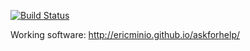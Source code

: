 
[![Build Status](https://travis-ci.org/ericminio/askforhelp.svg?branch=master)](https://travis-ci.org/ericminio/askforhelp)

Working software: http://ericminio.github.io/askforhelp/
